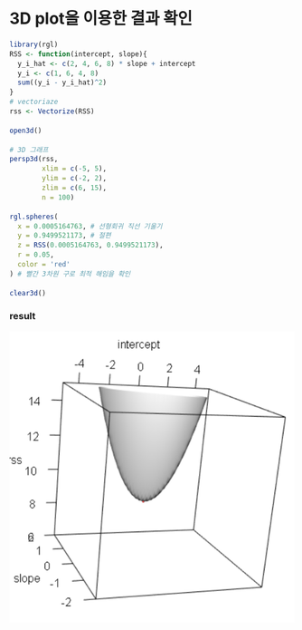 # 3D plot을 이용한 결과 확인 

```R
library(rgl)
RSS <- function(intercept, slope){
  y_i_hat <- c(2, 4, 6, 8) * slope + intercept
  y_i <- c(1, 6, 4, 8)
  sum((y_i - y_i_hat)^2)
}
# vectoriaze
rss <- Vectorize(RSS)

open3d()

# 3D 그래프
persp3d(rss,
        xlim = c(-5, 5),
        ylim = c(-2, 2),
        zlim = c(6, 15),
        n = 100)

rgl.spheres(
  x = 0.0005164763, # 선형회귀 직선 기울기
  y = 0.9499521173, # 절편
  z = RSS(0.0005164763, 0.9499521173),
  r = 0.05,
  color = 'red'
) # 빨간 3차원 구로 최적 해임을 확인

clear3d()

```

### result

![image-20210731221546512](check-result-using-3d.assets/image-20210731221546512.png)

